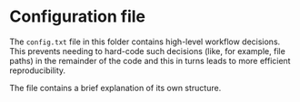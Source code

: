 # Configuration file
The `config.txt` file in this folder contains high-level workflow decisions. This prevents needing to hard-code such decisions (like, for example, file paths) in the remainder of the code and this in turns leads to more efficient reproducibility.

The file contains a brief explanation of its own structure. 